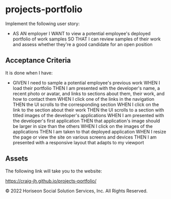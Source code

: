 # projects-portfolio

Implement the following user story:

* AS AN employer
I WANT to view a potential employee's deployed portfolio of work samples
SO THAT I can review samples of their work and assess whether they're a good candidate for an open position

## Acceptance Criteria

It is done when I have:

* GIVEN I need to sample a potential employee's previous work
WHEN I load their portfolio
THEN I am presented with the developer's name, a recent photo or avatar, and links to sections about them, their work, and how to contact them
WHEN I click one of the links in the navigation
THEN the UI scrolls to the corresponding section
WHEN I click on the link to the section about their work
THEN the UI scrolls to a section with titled images of the developer's applications
WHEN I am presented with the developer's first application
THEN that application's image should be larger in size than the others
WHEN I click on the images of the applications
THEN I am taken to that deployed application
WHEN I resize the page or view the site on various screens and devices
THEN I am presented with a responsive layout that adapts to my viewport


## Assets

The following link will take you to the website:

 https://craig-jh.github.io/projects-portfolio/

© 2022 Horiseon Social Solution Services, Inc. All Rights Reserved.
